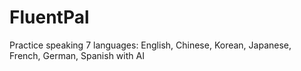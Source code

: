 # FluentPal
Practice speaking 7 languages: English, Chinese, Korean, Japanese, French, German, Spanish with AI 
